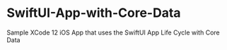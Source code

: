 # SwiftUI-App-with-Core-Data
Sample XCode 12 iOS App that uses the SwiftUI App Life Cycle with Core Data
